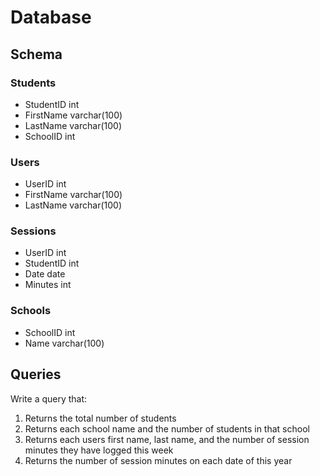 # Database

## Schema

### Students
- StudentID int
- FirstName varchar(100)
- LastName varchar(100)
- SchoolID int

### Users
- UserID int
- FirstName varchar(100)
- LastName varchar(100)

### Sessions
- UserID int
- StudentID int
- Date date
- Minutes int

### Schools
- SchoolID int
- Name varchar(100)

## Queries

Write a query that:
1. Returns the total number of students
2. Returns each school name and the number of students in that school
3. Returns each users first name, last name, and the number of session minutes they have logged this week
4. Returns the number of session minutes on each date of this year